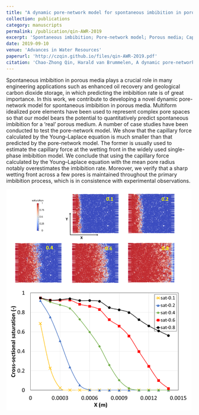 ```yaml
---
title: "A dynamic pore-network model for spontaneous imbibition in porous media"
collection: publications
category: manuscripts
permalink: /publication/qin-AWR-2019
excerpt: 'Spontaneous imbibition; Pore-network model; Porous media; Capillary force; Sharp wetting front; Single-phase imbibition model'
date: 2019-09-10
venue: 'Advances in Water Resources'
paperurl: 'http://czqin.github.io/files/qin-AWR-2019.pdf'
citation: 'Chao-Zhong Qin, Harald van Brummelen, A dynamic pore-network model for spontaneous imbibition in porous media, Advances in Water Resources, 133, 103420, 2019, https://doi.org/10.1016/j.advwatres.2019.103420.'
---
```


Spontaneous imbibition in porous media plays a crucial role in many engineering applications such as enhanced oil recovery and geological carbon dioxide storage, in which predicting the imbibition rate is of great importance. In this work, we contribute to developing a novel dynamic pore-network model for spontaneous imbibition in porous media. Multiform idealized pore elements have been used to represent complex pore spaces so that our model bears the potential to quantitatively predict spontaneous imbibition for a ‘real’ porous medium. A number of case studies have been conducted to test the pore-network model. We show that the capillary force calculated by the Young–Laplace equation is much smaller than that predicted by the pore-network model. The former is usually used to estimate the capillary force at the wetting front in the widely used single-phase imbibition model. We conclude that using the capillary force calculated by the Young–Laplace equation with the mean pore radius notably overestimates the imbibition rate. Moreover, we verify that a sharp wetting front across a few pores is maintained throughout the primary imbibition process, which is in consistence with experimental observations.

<p align="left">
  <img src="/images/qin-AWR-2019-GA.png" alt="A dynamic pore-network model for spontaneous imbibition" width="500">
</p>

